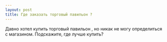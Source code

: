 ```yaml
---
layout: post 
title: Где заказать торговый павильон ? 
--- 
```

Давно хотел купить торговый павильон , но никак не могу определиться с магазином. Подскажите, где лучше купить?